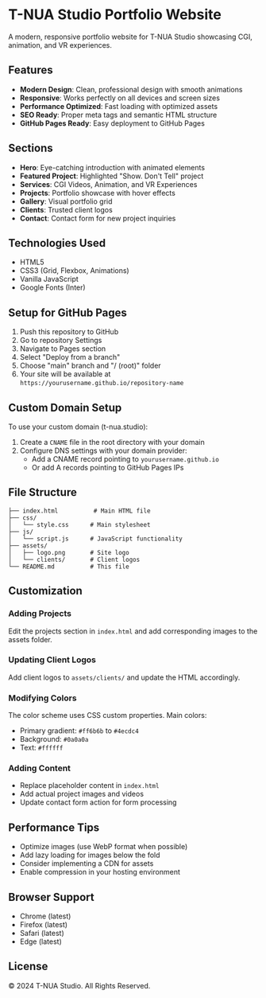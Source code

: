 # T-NUA Studio Portfolio Website

A modern, responsive portfolio website for T-NUA Studio showcasing CGI, animation, and VR experiences.

## Features

- **Modern Design**: Clean, professional design with smooth animations
- **Responsive**: Works perfectly on all devices and screen sizes
- **Performance Optimized**: Fast loading with optimized assets
- **SEO Ready**: Proper meta tags and semantic HTML structure
- **GitHub Pages Ready**: Easy deployment to GitHub Pages

## Sections

- **Hero**: Eye-catching introduction with animated elements
- **Featured Project**: Highlighted "Show. Don't Tell" project
- **Services**: CGI Videos, Animation, and VR Experiences
- **Projects**: Portfolio showcase with hover effects
- **Gallery**: Visual portfolio grid
- **Clients**: Trusted client logos
- **Contact**: Contact form for new project inquiries

## Technologies Used

- HTML5
- CSS3 (Grid, Flexbox, Animations)
- Vanilla JavaScript
- Google Fonts (Inter)

## Setup for GitHub Pages

1. Push this repository to GitHub
2. Go to repository Settings
3. Navigate to Pages section
4. Select "Deploy from a branch"
5. Choose "main" branch and "/ (root)" folder
6. Your site will be available at `https://yourusername.github.io/repository-name`

## Custom Domain Setup

To use your custom domain (t-nua.studio):

1. Create a `CNAME` file in the root directory with your domain
2. Configure DNS settings with your domain provider:
   - Add a CNAME record pointing to `yourusername.github.io`
   - Or add A records pointing to GitHub Pages IPs

## File Structure

```
├── index.html          # Main HTML file
├── css/
│   └── style.css      # Main stylesheet
├── js/
│   └── script.js      # JavaScript functionality
├── assets/
│   ├── logo.png       # Site logo
│   └── clients/       # Client logos
└── README.md          # This file
```

## Customization

### Adding Projects
Edit the projects section in `index.html` and add corresponding images to the assets folder.

### Updating Client Logos
Add client logos to `assets/clients/` and update the HTML accordingly.

### Modifying Colors
The color scheme uses CSS custom properties. Main colors:
- Primary gradient: `#ff6b6b` to `#4ecdc4`
- Background: `#0a0a0a`
- Text: `#ffffff`

### Adding Content
- Replace placeholder content in `index.html`
- Add actual project images and videos
- Update contact form action for form processing

## Performance Tips

- Optimize images (use WebP format when possible)
- Add lazy loading for images below the fold
- Consider implementing a CDN for assets
- Enable compression in your hosting environment

## Browser Support

- Chrome (latest)
- Firefox (latest)
- Safari (latest)
- Edge (latest)

## License

© 2024 T-NUA Studio. All Rights Reserved.

